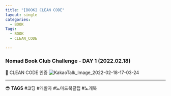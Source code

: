 ```yaml
---
title: "[BOOK] CLEAN CODE"
layout: single
categories:
  - BOOK
Tags:
  - BOOK
  - CLEAN_CODE

---
```

### Nomad Book Club Challenge - DAY 1 (2022.02.18) 


:book: CLEAN CODE 인증
![KakaoTalk_Image_2022-02-18-17-03-24](https://user-images.githubusercontent.com/45681372/154642504-a8145682-4daf-4738-a314-9e7dc9645b0d.jpeg)

---

:sunglasses: **TAGS** #코딩 #개발자 #노마드북클럽 #노개북